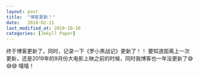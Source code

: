 ```yaml
---
layout: post
title:  "博客更新！"
date:   2018-02-11
last_modified_at: 2019-10-16
categories: [Jekyll Paper]
---
```

终于博客更新了，同时，记录一下《罗小黑战记》更新了！！
要知道距离上一次更新，还是2019年的9月份大电影上映之前的时候，同时我博客也一年没更新了😅😅😅
嘻嘻！
